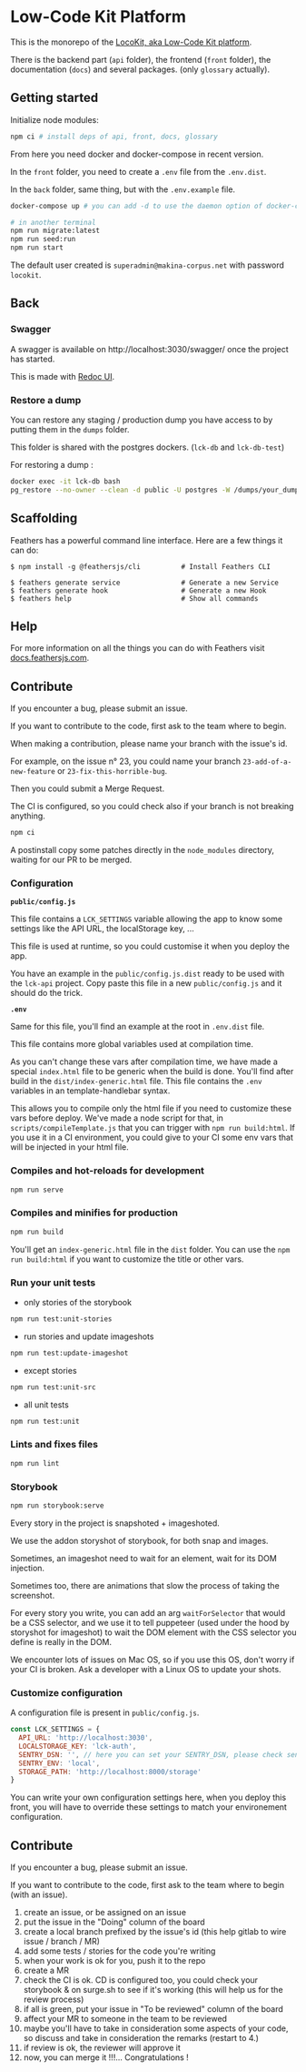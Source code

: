 # Low-Code Kit Platform

This is the monorepo of the [LocoKit, aka Low-Code Kit platform](https://locokit.io).

There is the backend part (`api` folder),
the frontend (`front` folder),
the documentation (`docs`)
and several packages. (only `glossary` actually).

## Getting started

Initialize node modules:

```sh
npm ci # install deps of api, front, docs, glossary
```

From here you need docker and docker-compose in recent version.

In the `front` folder, 
you need to create a `.env` file from the `.env.dist`.

In the `back` folder,
same thing, but with the `.env.example` file.

```sh
docker-compose up # you can add -d to use the daemon option of docker-compose

# in another terminal
npm run migrate:latest
npm run seed:run
npm run start
```

The default user created is `superadmin@makina-corpus.net` with password `locokit`.

## Back


### Swagger

A swagger is available on http://localhost:3030/swagger/ once the project has started.

This is made with [Redoc UI](https://redocly.github.io/redoc/).

### Restore a dump

You can restore any staging / production dump you have access to by putting them
in the `dumps` folder.

This folder is shared with the postgres dockers. (`lck-db` and `lck-db-test`)

For restoring a dump :

```sh
docker exec -it lck-db bash
pg_restore --no-owner --clean -d public -U postgres -W /dumps/your_dump # you'll have to enter the password pouicpouic
```

## Scaffolding

Feathers has a powerful command line interface. Here are a few things it can do:

```
$ npm install -g @feathersjs/cli          # Install Feathers CLI

$ feathers generate service               # Generate a new Service
$ feathers generate hook                  # Generate a new Hook
$ feathers help                           # Show all commands
```

## Help

For more information on all the things you can do with Feathers visit [docs.feathersjs.com](http://docs.feathersjs.com).

## Contribute

If you encounter a bug, please submit an issue.

If you want to contribute to the code,
first ask to the team where to begin.

When making a contribution, please name your branch with the issue's id.

For example, on the issue n° 23, you could name your branch `23-add-of-a-new-feature` or `23-fix-this-horrible-bug`.

Then you could submit a Merge Request.

The CI is configured, so you could check also if your branch is not breaking anything.


```sh
npm ci
```

A postinstall copy some patches directly in the `node_modules` directory,
waiting for our PR to be merged.

### Configuration

**`public/config.js`**

This file contains a `LCK_SETTINGS` variable
allowing the app to know some settings like the API URL, the localStorage key, ...

This file is used at runtime, so you could customise it
when you deploy the app.

You have an example in the `public/config.js.dist` ready to be used
with the `lck-api` project.
Copy paste this file in a new `public/config.js` and it should do the trick.

**`.env`**

Same for this file, you'll find an example at the root in `.env.dist` file.

This file contains more global variables used at compilation time.

As you can't change these vars after compilation time,
we have made a special `index.html` file to be generic when the build is done.
You'll find after build in the `dist/index-generic.html` file.
This file contains the `.env` variables in an template-handlebar syntax.

This allows you to compile only the html file if you need
to customize these vars before deploy.
We've made a node script for that, in `scripts/compileTemplate.js`
that you can trigger with `npm run build:html`.
If you use it in a CI environment,
you could give to your CI some env vars that will be injected in your html file.

### Compiles and hot-reloads for development

```sh
npm run serve
```

### Compiles and minifies for production

```sh
npm run build
```

You'll get an `index-generic.html` file in the `dist` folder.
You can use the `npm run build:html` if you want to customize the title or other vars.

### Run your unit tests

* only stories of the storybook

```sh
npm run test:unit-stories
```

* run stories and update imageshots

```sh
npm run test:update-imageshot
```

* except stories

```sh
npm run test:unit-src
```

* all unit tests

```sh
npm run test:unit
```

### Lints and fixes files

```sh
npm run lint
```

### Storybook

```sh
npm run storybook:serve
```

Every story in the project is snapshoted + imageshoted.

We use the addon storyshot of storybook, for both snap and images.

Sometimes, an imageshot need to wait for an element, wait for its DOM injection.

Sometimes too, there are animations that slow the process of taking the screenshot.

For every story you write, you can add an arg `waitForSelector` that would be a CSS selector,
and we use it to tell puppeteer (used under the hood by storyshot for imageshot)
to wait the DOM element with the CSS selector you define is really in the DOM.

We encounter lots of issues on Mac OS, so if you use this OS,
don't worry if your CI is broken. Ask a developer with a Linux OS to update your shots.

### Customize configuration

A configuration file is present in `public/config.js`.

```js
const LCK_SETTINGS = {
  API_URL: 'http://localhost:3030',
  LOCALSTORAGE_KEY: 'lck-auth',
  SENTRY_DSN: '', // here you can set your SENTRY_DSN, please check sentry documentation
  SENTRY_ENV: 'local',
  STORAGE_PATH: 'http://localhost:8000/storage'
}
```

You can write your own configuration settings here,
when you deploy this front, you will have to override these settings
to match your environement configuration.

## Contribute

If you encounter a bug, please submit an issue.

If you want to contribute to the code,
first ask to the team where to begin (with an issue).

1. create an issue, or be assigned on an issue
2. put the issue in the "Doing" column of the board
3. create a local branch prefixed by the issue's id (this help gitlab to wire issue / branch / MR)
4. add some tests / stories for the code you're writing
5. when your work is ok for you, push it to the repo
6. create a MR
7. check the CI is ok. CD is configured too, you could check your storybook & on surge.sh to see if it's working (this will help us for the review process)
8. if all is green, put your issue in "To be reviewed" column of the board
9. affect your MR to someone in the team to be reviewed
10. maybe you'll have to take in consideration some aspects of your code, so discuss and take in consideration the remarks (restart to 4.)
11. if review is ok, the reviewer will approve it
12. now, you can merge it !!!... Congratulations !
